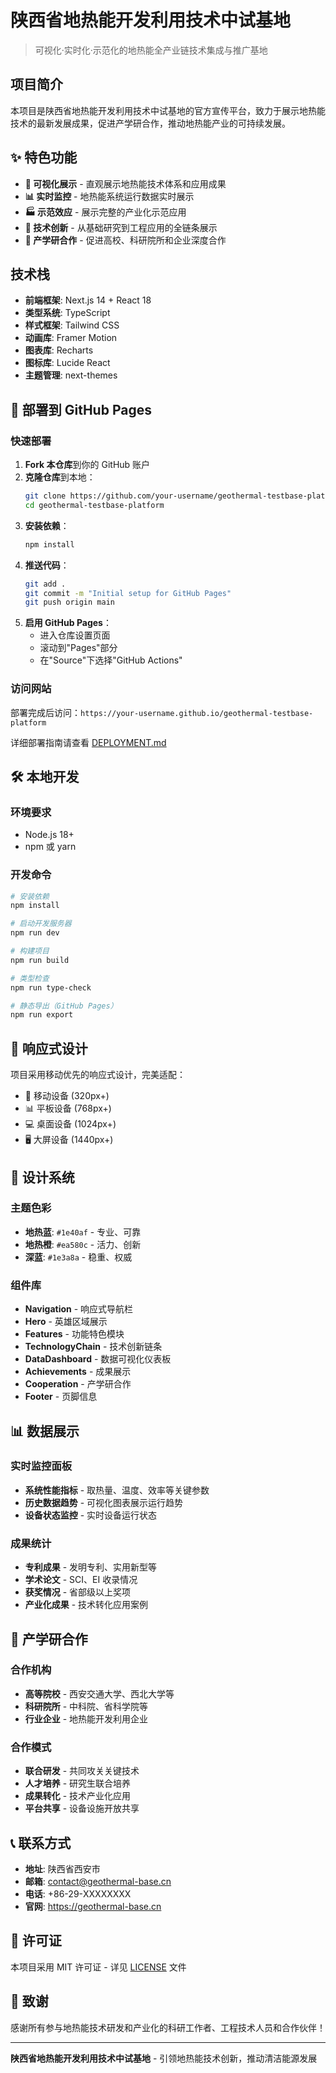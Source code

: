 # 陕西省地热能开发利用技术中试基地

> 可视化·实时化·示范化的地热能全产业链技术集成与推广基地

## 项目简介

本项目是陕西省地热能开发利用技术中试基地的官方宣传平台，致力于展示地热能技术的最新发展成果，促进产学研合作，推动地热能产业的可持续发展。

## ✨ 特色功能

- **🎯 可视化展示** - 直观展示地热能技术体系和应用成果
- **📊 实时监控** - 地热能系统运行数据实时展示
- **🏭 示范效应** - 展示完整的产业化示范应用
- **🔬 技术创新** - 从基础研究到工程应用的全链条展示
- **🤝 产学研合作** - 促进高校、科研院所和企业深度合作

## 技术栈

- **前端框架**: Next.js 14 + React 18
- **类型系统**: TypeScript
- **样式框架**: Tailwind CSS
- **动画库**: Framer Motion
- **图表库**: Recharts
- **图标库**: Lucide React
- **主题管理**: next-themes

## 🚀 部署到 GitHub Pages

### 快速部署

1. **Fork 本仓库**到你的 GitHub 账户
2. **克隆仓库**到本地：
   ```bash
   git clone https://github.com/your-username/geothermal-testbase-platform.git
   cd geothermal-testbase-platform
   ```
3. **安装依赖**：
   ```bash
   npm install
   ```
4. **推送代码**：
   ```bash
   git add .
   git commit -m "Initial setup for GitHub Pages"
   git push origin main
   ```
5. **启用 GitHub Pages**：
   - 进入仓库设置页面
   - 滚动到"Pages"部分
   - 在"Source"下选择"GitHub Actions"

### 访问网站

部署完成后访问：`https://your-username.github.io/geothermal-testbase-platform`

详细部署指南请查看 [DEPLOYMENT.md](./DEPLOYMENT.md)

## 🛠️ 本地开发

### 环境要求

- Node.js 18+
- npm 或 yarn

### 开发命令

```bash
# 安装依赖
npm install

# 启动开发服务器
npm run dev

# 构建项目
npm run build

# 类型检查
npm run type-check

# 静态导出（GitHub Pages）
npm run export
```

## 📱 响应式设计

项目采用移动优先的响应式设计，完美适配：

- 📱 移动设备 (320px+)
- 📊 平板设备 (768px+)
- 💻 桌面设备 (1024px+)
- 🖥️ 大屏设备 (1440px+)

## 🎨 设计系统

### 主题色彩

- **地热蓝**: `#1e40af` - 专业、可靠
- **地热橙**: `#ea580c` - 活力、创新
- **深蓝**: `#1e3a8a` - 稳重、权威

### 组件库

- **Navigation** - 响应式导航栏
- **Hero** - 英雄区域展示
- **Features** - 功能特色模块
- **TechnologyChain** - 技术创新链条
- **DataDashboard** - 数据可视化仪表板
- **Achievements** - 成果展示
- **Cooperation** - 产学研合作
- **Footer** - 页脚信息

## 📊 数据展示

### 实时监控面板

- **系统性能指标** - 取热量、温度、效率等关键参数
- **历史数据趋势** - 可视化图表展示运行趋势
- **设备状态监控** - 实时设备运行状态

### 成果统计

- **专利成果** - 发明专利、实用新型等
- **学术论文** - SCI、EI 收录情况
- **获奖情况** - 省部级以上奖项
- **产业化成果** - 技术转化应用案例

## 🤝 产学研合作

### 合作机构

- **高等院校** - 西安交通大学、西北大学等
- **科研院所** - 中科院、省科学院等
- **行业企业** - 地热能开发利用企业

### 合作模式

- **联合研发** - 共同攻关关键技术
- **人才培养** - 研究生联合培养
- **成果转化** - 技术产业化应用
- **平台共享** - 设备设施开放共享

## 📞 联系方式

- **地址**: 陕西省西安市
- **邮箱**: contact@geothermal-base.cn
- **电话**: +86-29-XXXXXXXX
- **官网**: https://geothermal-base.cn

## 📄 许可证

本项目采用 MIT 许可证 - 详见 [LICENSE](LICENSE) 文件

## 🙏 致谢

感谢所有参与地热能技术研发和产业化的科研工作者、工程技术人员和合作伙伴！

---

**陕西省地热能开发利用技术中试基地** - 引领地热能技术创新，推动清洁能源发展
